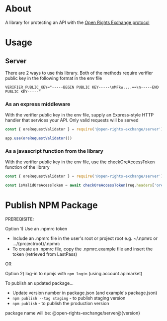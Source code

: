 # About

A library for protecting an API with the [Open Rights Exchange protocol](https://github.com/api-market/ore-protocol) 

# Usage

## Server
There are 2 ways to use this library. Both of the methods require verifier public key in the following format in the env file

```
VERIFIER_PUBLIC_KEY="-----BEGIN PUBLIC KEY-----\nMFkw....==\n-----END PUBLIC KEY-----"
```

### As an express middleware
With the verifier public key in the env file, supply an Express-style HTTP handler that services your API. Only valid requests will be served

```javascript
const { oreRequestValidator } = require('@open-rights-exchange/server')

app.use(oreRequestValidator())

```

### As a javascript function from the library
With the verifier public key in the env file, use the checkOreAccessToken function of the library

```javascript
const { oreRequestValidator } = require('@open-rights-exchange/server')

const isValidOreAcessToken = await checkOreAccessToken(req.headers['ore-access-token'], req)
```

# Publish NPM Package

PREREQISITE:

Option 1) Use an .npmrc token
- Include an .npmrc file in the user's root or project root e.g. ~/.npmrc or .../{projectroot}/.npmrc
- To create an .npmrc file, copy the .npmrc.example file and insert the token (retrieved from LastPass)

OR 

Option 2) log-in to npmjs with `npm login` (using account apimarket)

To publish an updated package...

- Update version number in package.json (and example's package.json)
- `npm publish --tag staging` - to publish staging version
- `npm publish` - to publish the production version

package name will be: @open-rights-exchange/server@{version}
